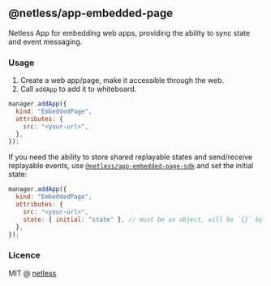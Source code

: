 ## @netless/app-embedded-page

Netless App for embedding web apps, providing the ability to sync state and event messaging.

### Usage

1. Create a web app/page, make it accessible through the web.
2. Call `addApp` to add it to whiteboard.

```js
manager.addApp({
  kind: "EmbeddedPage",
  attributes: {
    src: "<your-url>",
  },
});
```

If you need the ability to store shared replayable states and send/receive replayable events, use [`@netless/app-embedded-page-sdk`](https://github.com/netless-io/netless-app/tree/master/packages/app-embedded-page-sdk) and set the initial state:

```js
manager.addApp({
  kind: "EmbeddedPage",
  attributes: {
    src: "<your-url>",
    state: { initial: "state" }, // must be an object, will be `{}` by default
  },
});
```

### Licence

MIT @ [netless](https://github.com/netless-io)
